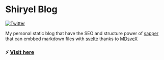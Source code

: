 # Shiryel Blog

[![Twitter](https://img.shields.io/twitter/follow/shiryel_.svg?style=social)](https://twitter.com/shiryel_)

My personal static blog that have the SEO and structure power of [sapper](https://sapper.svelte.dev/) that can embbed markdown files with [svelte](https://svelte.dev/) thanks to [MDsveX](https://github.com/pngwn/MDsveX)

### :zap: [Visit here](https://www.blog.shiryel.com/)
